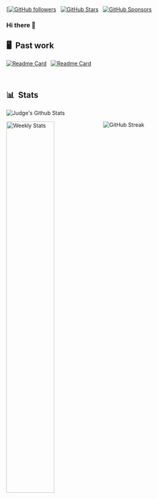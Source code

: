 [[![GitHub followers](https://img.shields.io/github/followers/LordJudge?logo=GitHub&style=for-the-badge)](https://github.com/LordJudge) &nbsp; [![GitHub Stars](https://img.shields.io/github/stars/LordJudge?logo=github&style=for-the-badge)](https://github.com/LordJudge) &nbsp; [![GitHub Sponsors](https://img.shields.io/github/sponsors/LordJudge?color=BF4B8A&logo=githubsponsors&style=for-the-badge&label=Sponsor%20on%20Github)](https://github.com/sponsors/LordJudge)

### Hi there 👋

## 🖥 &nbsp;Past work

[![Readme Card](https://github-readme-stats.vercel.app/api/pin/?username=LordJudge&repo=LordJudge&bg_color=0d1116&title_color=ce09ec&text_color=a4aacb&icon_color=007ec6)](https://github.com/LordJudge/LordJudge) &nbsp; [![Readme Card](https://github-readme-stats.vercel.app/api/pin/?username=LordJudge&repo=LordJudge&bg_color=0d1116&title_color=ce09ec&text_color=a4aacb&icon_color=007ec6)](https://github.com/LordJudge/LordJudge)

&nbsp;

## 📊 &nbsp;Stats

![Judge's Github Stats](https://github-readme-stats.vercel.app/api?username=LordJudge&hide=contribs,prs&show_icons=true&bg_color=0d1116&title_color=ce09ec&text_color=a4aacb&icon_color=007ec6)

<a href="https://wakatime.com/@LordJudge" target="_blank">
	<img width="50%" align="left" alt="Weekly Stats" src="https://github-readme-stats.vercel.app/api/wakatime?username=Crawl&border_radius=5px&theme=dark&bg_color=1f1f1f&border_color=1f1f1f&icon_color=58a6ff&show_icons=true&disable_animations=true&custom_title=Weekly%20Stats">
</a>


![GitHub Streak](https://github-readme-streak-stats.herokuapp.com/?user=LordJudge&theme=dark&count_private=true&bg_color=0d1116&title_color=ce09ec&text_color=a4aacb&icon_color=007ec6)

#
